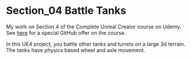 # Section_04 Battle Tanks

My work on Section 4 of the Complete Unreal Creator course on Udemy.
See [here](https://www.udemy.com/unrealcourse?couponCode=GitHubDiscount) for a special GitHub offer on the course.

In this UE4 project, you battle other tanks and turrets on a large 3d terrain. The tanks have physics based wheel and axle movement.
